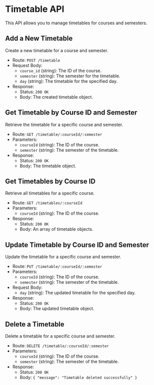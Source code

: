# Timetable API

This API allows you to manage timetables for courses and semesters.

## Add a New Timetable

Create a new timetable for a course and semester.

- Route: `POST /timetable`
- Request Body:
    - `course_id` (string): The ID of the course.
    - `semester` (string): The semester for the timetable.
    - `day` (string): The timetable for the specified day.
- Response:
    - Status: `200 OK`
    - Body: The created timetable object.

## Get Timetable by Course ID and Semester

Retrieve the timetable for a specific course and semester.

- Route: `GET /timetable/:courseId/:semester`
- Parameters:
    - `courseId` (string): The ID of the course.
    - `semester` (string): The semester of the timetable.
- Response:
    - Status: `200 OK`
    - Body: The timetable object.

## Get Timetables by Course ID

Retrieve all timetables for a specific course.

- Route: `GET /timetables/:courseId`
- Parameters:
    - `courseId` (string): The ID of the course.
- Response:
    - Status: `200 OK`
    - Body: An array of timetable objects.

## Update Timetable by Course ID and Semester

Update the timetable for a specific course and semester.

- Route: `PUT /timetable/:courseId/:semester`
- Parameters:
    - `courseId` (string): The ID of the course.
    - `semester` (string): The semester of the timetable.
- Request Body:
    - `day` (string): The updated timetable for the specified day.
- Response:
    - Status: `200 OK`
    - Body: The updated timetable object.

## Delete a Timetable

Delete a timetable for a specific course and semester.

- Route: `DELETE /timetable/:courseId/:semester`
- Parameters:
    - `courseId` (string): The ID of the course.
    - `semester` (string): The semester of the timetable.
- Response:
    - Status: `200 OK`
    - Body: `{ "message": "Timetable deleted successfully" }`
